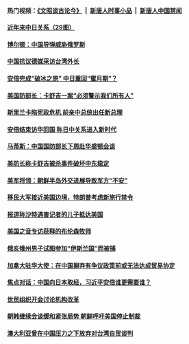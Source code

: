 #### 热门视频：[《文昭谈古论今》](https://github.com/gfw-breaker/wenzhao/blob/master/README.md?t=10280033) &nbsp;|&nbsp; [新唐人时事小品](https://github.com/gfw-breaker/ntdtv-comedy/blob/master/README.md?t=10280033) &nbsp;|&nbsp; [新唐人中国禁闻](https://github.com/gfw-breaker/ntdtv-news/blob/master/README.md?t=10280033)

#### [近年来中日关系（29图）](../pages/z__yoerrvp/4631751.md?t=10280033) 

#### [博尔顿：中国导弹威胁俄罗斯](../pages/z__yoerrvp/4631697.md?t=10280033) 

#### [中国抗议德媒采访台湾外长](../pages/z__yoerrvp/4631687.md?t=10280033) 

#### [安倍完成“破冰之旅” 中日重回“蜜月期”？](../pages/z__yoerrvp/4631655.md?t=10280033) 

#### [美国防部长：卡舒吉一案“必须警示我们所有人”](../pages/z__yoerrvp/4631626.md?t=10280033) 

#### [斯里兰卡陷宪政危机 前亲中总统出任新总理](../pages/z__yoerrvp/4631539.md?t=10280033) 

#### [安倍结束访华回国 称日中关系进入新时代](../pages/z__yoerrvp/4631537.md?t=10280033) 

#### [马蒂斯：中国国防部长下周赴华盛顿会谈](../pages/z__yoerrvp/4631505.md?t=10280033) 

#### [美防长称卡舒吉被杀事件破坏中东稳定](../pages/z__yoerrvp/4631500.md?t=10280033) 

#### [美军将领：朝鲜半岛外交进展导致军方“不安”](../pages/z__yoerrvp/4631486.md?t=10280033) 

#### [移民大军接近美国边境，特朗普考虑新旅行禁令](../pages/z__yoerrvp/4631081.md?t=10280033) 

#### [报道称沙特遇害记者的儿子抵达美国](../pages/z__yoerrvp/4630976.md?t=10280033) 

#### [美国之音专访获释的布伦森牧师](../pages/z__yoerrvp/4630703.md?t=10280033) 

#### [俄亥俄州男子试图参加“伊斯兰国”而被捕](../pages/z__yoerrvp/4630659.md?t=10280033) 

#### [加拿大驻华大使：在中国摒弃有争议政策前或无法达成贸易协定 ](../pages/z__yoerrvp/4630510.md?t=10280033) 

#### [焦点对话：中国向日本取经，习近平安倍谁更需要谁？](../pages/z__yoerrvp/4630503.md?t=10280033) 

#### [世贸组织开会讨论机构改革](../pages/z__yoerrvp/4630390.md?t=10280033) 

#### [朝韩继续会谈缓和紧张局势 朝鲜呼吁美国停止制裁](../pages/z__yoerrvp/4630326.md?t=10280033) 

#### [澳大利亚曾在中国压力之下放弃对台湾自贸谈判 ](../pages/z__yoerrvp/4630279.md?t=10280033) 

